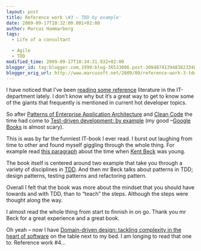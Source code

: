 ```yaml
---
layout: post
title: Reference work \#3 – TDD by example'
date: 2009-09-17T10:32:00.001+02:00
author: Marcus Hammarberg
tags:
  - Life of a consultant

  - Agile
  - TDD
modified_time: 2009-09-17T10:34:31.932+02:00
blogger_id: tag:blogger.com,1999:blog-36533086.post-3084874139483823348
blogger_orig_url: http://www.marcusoft.net/2009/09/reference-work-3-tdd-by-example.html
---
```



I have noticed that I’ve been
<a href="http://www.marcusoft.net/2009/07/parental-leave-reading.html"
target="_blank">reading some reference</a> literature in the
IT-department lately. I don’t know why but it’s a great way to get to
know some of the giants that frequently is mentioned in current hot
developer topics.

So after <a
href="http://books.google.se/books?id=FyWZt5DdvFkC&amp;dq=Patterns+of+Enterprise+Architecture&amp;printsec=frontcover&amp;source=bl&amp;ots=eEBsZAYx9w&amp;sig=TNqgtVMmDoTg8GVttcoC3YlNR4E&amp;hl=sv&amp;ei=KvKxSqGpKpGk4Qb_4JjEDg&amp;sa=X&amp;oi=book_result&amp;ct=result&amp;resnum=3#v=onepage&amp;q=&amp;f=false"
target="_blank">Patterns of Enterprise Application Architecture</a> and
<a
href="http://books.google.se/books?id=dwSfGQAACAAJ&amp;dq=Clean+Code&amp;ei=SfKxStnQM6XCywSpjpHrAg"
target="_blank">Clean Code</a> the time had come to <a
href="http://books.google.se/books?id=gFgnde_vwMAC&amp;pg=PR12&amp;dq=TDD+by+example&amp;ei=YfKxSuCrKKbAygS7s8CvAw#v=onepage&amp;q=TDD%20by%20example&amp;f=false"
target="_blank">Test-driven development: by example</a> (my good
–<a href="http://books.google.se/books" target="_blank">Google Books</a>
is almost scary).

This is was by far the funniest IT-book I ever read. I burst out
laughing from time to other and found myself giggling through the whole
thing. For example read <a
href="http://books.google.se/books?id=gFgnde_vwMAC&amp;pg=PR12&amp;dq=TDD+by+example&amp;ei=YfKxSuCrKKbAygS7s8CvAw#v=onepage&amp;q=young%20programmer&amp;f=false"
target="_blank">this paragraph</a> about the time when
<a href="http://en.wikipedia.org/wiki/Kent_Beck" target="_blank">Kent
Beck</a> was young.

The book itself is centered around two example that take you through a
variety of disciplines in
<a href="http://en.wikipedia.org/wiki/Test-driven_development"
target="_blank">TDD</a>. And then mr Beck talks about patterns in TDD;
design patterns, testing patterns and refactoring pattern.

Overall I felt that the book was more about the mindset that you should
have towards and with TDD, than to “teach” the steps. Although the steps
were thought along the way.

I almost read the whole thing from start to finnish in on go. Thank you
mr Beck for a great experience and a great book.

Oh yeah – now I have <a
href="http://books.google.se/books?id=7dlaMs0SECsC&amp;dq=domain+driven+design+evans&amp;printsec=frontcover&amp;source=bn&amp;hl=sv&amp;ei=TPSxSur8FtzKjAeql6XVCw&amp;sa=X&amp;oi=book_result&amp;ct=result&amp;resnum=4#v=onepage&amp;q=&amp;f=false"
target="_blank">Domain-driven design: tackling complexity in the heart
of software</a> on the table next to my bed. I am longing to read that
one to. Reference work \#4…
